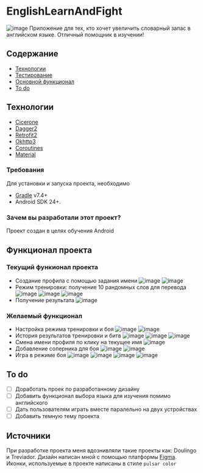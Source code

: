 # EnglishLearnAndFight
![image](https://github.com/MaryChek/EnglishLearnAndFight/media/engliador_launch.png)
Приложение для тех, кто хочет увеличить словарный запас в английском языке. Отличный помощник в изучении!

## Содержание
- [Технологии](#технологии)
- [Тестирование](#тестирование)
- [Основной функционал](#Функционал-проекта)
- [To do](#to-do)

## Технологии
- [Cicerone](https://github.com/terrakok/Cicerone)
- [Dagger2](https://github.com/google/dagger)
- [Retrofit2](https://github.com/square/retrofit)
- [Okhttp3](https://github.com/square/okhttp)
- [Coroutines](https://github.com/Kotlin/kotlinx.coroutines)
- [Material](https://github.com/material-components/material-components-android)

### Требования
Для установки и запуска проекта, необходимо 
- [Gradle](https://services.gradle.org/distributions/) v7.4+
- Android SDK 24+.

### Зачем вы разработали этот проект?
Проект создан в целях обучения Android

## Функционал проекта

### Текущий функионал проекта
- Создание профила с помощью задания имени
  ![image](https://github.com/MaryChek/EnglishLearnAndFight/media/login.png) ![image](https://github.com/MaryChek/EnglishLearnAndFight/media/profile.png)
- Режим тренировки: получение 10 рандомных слов для перевода
  ![image](https://github.com/MaryChek/EnglishLearnAndFight/media/start_train.png) ![image](https://github.com/MaryChek/EnglishLearnAndFight/media/game_train_1.png) ![image](https://github.com/MaryChek/EnglishLearnAndFight/media/game_train_2.png)
- Получение результата
  ![image](https://github.com/MaryChek/EnglishLearnAndFight/media/game_train_res.png)

### Желаемый функционал
- Настройка режима тренировки и боя
  ![image](https://github.com/MaryChek/EnglishLearnAndFight/media/train_settings.png) ![image](https://github.com/MaryChek/EnglishLearnAndFight/media/fight_settings.png)
- История результатов тренировки и битв
  ![image](https://github.com/MaryChek/EnglishLearnAndFight/media/history.png) ![image](https://github.com/MaryChek/EnglishLearnAndFight/media/history_1.png) ![image](https://github.com/MaryChek/EnglishLearnAndFight/media/history_2.png)
- Смена имени профиля по клику на текущее имя
  ![image](https://github.com/MaryChek/EnglishLearnAndFight/media/edit_name.png)
- Добавление соперника для боя
  ![image](https://github.com/MaryChek/EnglishLearnAndFight/media/add_enemi.png) ![image](https://github.com/MaryChek/EnglishLearnAndFight/media/add_enemi_1.png)
- Игра в режиме боя
  ![image](https://github.com/MaryChek/EnglishLearnAndFight/media/start_fight.png) ![image](https://github.com/MaryChek/EnglishLearnAndFight/media/first_ready.png) ![image](https://github.com/MaryChek/EnglishLearnAndFight/media/fight_game.png) ![image](https://github.com/MaryChek/EnglishLearnAndFight/media/fight_result.png)

## To do
- [ ] Доработать проек по разработанному дизайну
- [ ] Добавить функционал выбора языка для изучения помимо английского
- [ ] Дать пользователям играть вместе паралельно на двух устройствах
- [ ] Добавить темную тему проекта

## Источники
При разработке проекта меня вдознивляли такие проекты как: Doulingo и Treviador.
Дизайн написан мной с помощью платформы [Figma](https://www.figma.com/). Иконки, используемые в проекте написаны в стиле `pulsar color`
